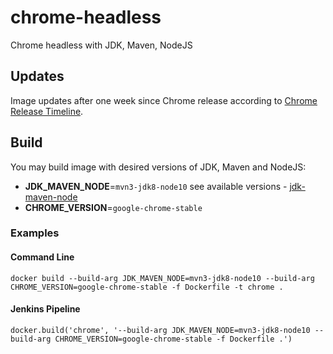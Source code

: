 # chrome-headless
Chrome headless with JDK, Maven, NodeJS

## Updates

Image updates after one week since Chrome release according to [Chrome Release Timeline](https://www.chromestatus.com/features/schedule).

## Build

You may build image with desired versions of JDK, Maven and NodeJS:
- **JDK_MAVEN_NODE**=`mvn3-jdk8-node10` see available versions - [jdk-maven-node](https://hub.docker.com/r/atools/jdk-maven-node/tags)
- **CHROME_VERSION**=`google-chrome-stable`

### Examples

#### Command Line

`docker build --build-arg JDK_MAVEN_NODE=mvn3-jdk8-node10 --build-arg CHROME_VERSION=google-chrome-stable -f Dockerfile -t chrome .`

#### Jenkins Pipeline

`docker.build('chrome', '--build-arg JDK_MAVEN_NODE=mvn3-jdk8-node10 --build-arg CHROME_VERSION=google-chrome-stable -f Dockerfile .')`
